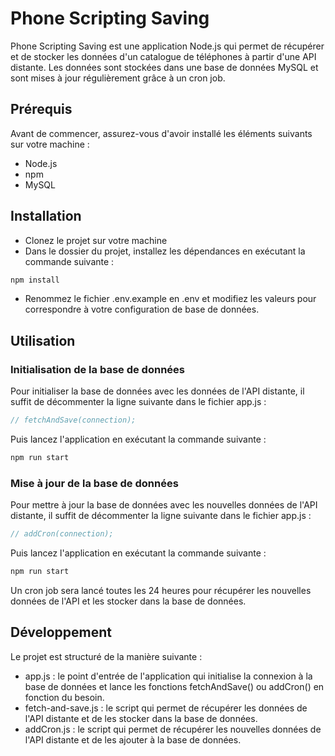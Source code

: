 # Phone Scripting Saving

Phone Scripting Saving est une application Node.js qui permet de récupérer et de stocker les données d'un catalogue de téléphones à partir d'une API distante. Les données sont stockées dans une base de données MySQL et sont mises à jour régulièrement grâce à un cron job.


## Prérequis

Avant de commencer, assurez-vous d'avoir installé les éléments suivants sur votre machine :

- Node.js
- npm
- MySQL


## Installation

- Clonez le projet sur votre machine
- Dans le dossier du projet, installez les dépendances en exécutant la commande suivante :
```bash
npm install
```
- Renommez le fichier .env.example en .env et modifiez les valeurs pour correspondre à votre configuration de base de données.


## Utilisation
### Initialisation de la base de données

Pour initialiser la base de données avec les données de l'API distante, il suffit de décommenter la ligne suivante dans le fichier app.js :
```js
// fetchAndSave(connection);
```

Puis lancez l'application en exécutant la commande suivante :

```bash
npm run start
```

### Mise à jour de la base de données

Pour mettre à jour la base de données avec les nouvelles données de l'API distante, il suffit de décommenter la ligne suivante dans le fichier app.js :

```js
// addCron(connection);
```

Puis lancez l'application en exécutant la commande suivante :

```bash
npm run start
```

Un cron job sera lancé toutes les 24 heures pour récupérer les nouvelles données de l'API et les stocker dans la base de données.

## Développement

Le projet est structuré de la manière suivante :

- app.js : le point d'entrée de l'application qui initialise la connexion à la base de données et lance les fonctions fetchAndSave() ou addCron() en fonction du besoin.
- fetch-and-save.js : le script qui permet de récupérer les données de l'API distante et de les stocker dans la base de données.
- addCron.js : le script qui permet de récupérer les nouvelles données de l'API distante et de les ajouter à la base de données.
